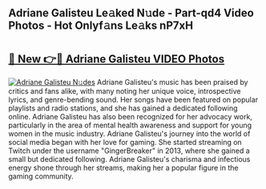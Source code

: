 ## Adriane Galisteu Le𝚊ked N𝚞de - Part-qd4 Video Photos - Hot Onlyf𝚊ns Le𝚊ks nP7xH

# <h2><a href="http://ab74238.deff.icu/?id=Adriane+Galisteu">🔗 New 👉🔴 Adriane Galisteu VIDEO Photos</a></h2>

[![Adriane Galisteu N𝚞des](https://i.imgur.com/rIISA9y.gif)](http://ab74238.deff.icu/?id=Adriane+Galisteu)
Adriane Galisteu's music has been praised by critics and fans alike, with many noting her unique voice, introspective lyrics, and genre-bending sound. Her songs have been featured on popular playlists and radio stations, and she has gained a dedicated following online. Adriane Galisteu has also been recognized for her advocacy work, particularly in the area of mental health awareness and support for young women in the music industry. Adriane Galisteu's journey into the world of social media began with her love for gaming. She started streaming on Twitch under the username "GingerBreaker" in 2013, where she gained a small but dedicated following. Adriane Galisteu's charisma and infectious energy shone through her streams, making her a popular figure in the gaming community.
